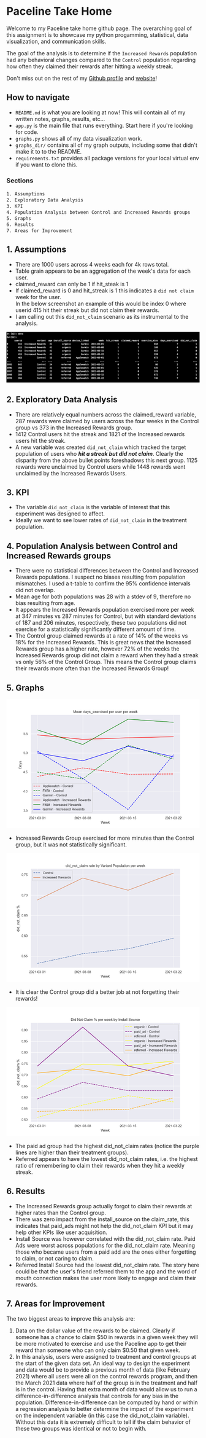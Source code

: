 # Paceline Take Home

Welcome to my Paceline take home github page.  The overarching goal of this assignment is to showcase my python
 progamming, statistical, data visualization, and communication skills. 

The goal of the analysis is to determine if the `Increased Rewards` population had any behavioral changes compared to
 the `Control` population regarding how often they claimed their rewards after hitting a weekly streak. 

Don't miss out on the rest of my [Github profile](https://github.com/KevinJayData) 
and [website](https://www.kevinjaydata.com/)! 


## How to navigate
- `README.md` is what you are looking at now! This will contain all of my written notes, graphs, results, etc...
- `app.py` is the main file that runs everything. Start here if you're looking for code. 
- `graphs.py` shows all of my data visualization work. 
- `graphs_dir/` contains all of my graph outputs, including some that didn't make it to to the README.
- `requirements.txt` provides all package versions for your local virtual env if you want to clone this.  


### Sections
    1. Assumptions
    2. Exploratory Data Analysis
    3. KPI
    4. Population Analysis between Control and Increased Rewards groups
    5. Graphs
    6. Results
    7. Areas for Improvement


## 1. Assumptions 
- There are 1000 users across 4 weeks each for 4k rows total. 
- Table grain appears to be an aggregation of the week's data for each user. 
- claimed_reward can only be 1 if hit_steak is 1
- If claimed_reward is 0 and hit_streak is 1 this indicates a `did not claim` week for the user.  
 In the below screenshot an example of this would be index 0 where userid 415 hit
  their streak but did not claim their rewards.  
- I am calling out this `did_not_claim` scenario as its instrumental to the analysis. 

![data output example](graphs_dir/data_summary.png)


## 2. Exploratory Data Analysis
- There are relatively equal numbers across the claimed_reward variable, 287 rewards were claimed by users across the
 four weeks in the Control group vs 373 in the Increased Rewards group. 
- 1412 Control users hit the streak and 1821 of the Increased rewards users hit the streak. 
- A new variable was created `did_not_claim` which tracked the target population of users who ***hit a streak but did
 not claim***.  Clearly the disparity from the above bullet points foreshadows this next group.  1125 rewards were 
 unclaimed by Control users while 1448 rewards went unclaimed by the Increased Rewards Users. 
  

## 3. KPI
- The variable `did_not_claim` is the variable of interest that this experiment was designed to affect. 
- Ideally we want to see lower rates of `did_not_claim` in the treatment population.  


## 4. Population Analysis between Control and Increased Rewards groups
- There were no statistical differences between the Control and Increased Rewards populations.  I suspect no biases
 resulting from population mismatches. I used a t-table to confirm the 95% confidence intervals did not overlap.  
- Mean age for both populations was 28 with a stdev of 9, therefore no bias resulting from age. 
- It appears the Increased Rewards population exercised more per week at 347 minutes vs 287 minutes for Control, but
 with standard deviations of 187 and 206 minutes, respectively, these two populations did not exercise for a
  statistically significantly different amount of time. 
- The Control group claimed rewards at a rate of 14% of the weeks vs 18% for the Increased Rewards. This is great
 news that the Increased Rewards group has a higher rate, however 72% of the weeks the Increased Rewards group did
  not claim a reward when they had a streak vs only 56% of the Control Group. This means the Control group claims
   their rewards more often than the Increased Rewards Group!  


## 5. Graphs

![days exercised graph](graphs_dir/days_exercised_graph.png)
- Increased Rewards Group exercised for more minutes than the Control group, but it was not statistically significant. 


![did not claim](graphs_dir/did_not_claim_graph.png)
- It is clear the Control group did a better job at not forgetting their rewards!


![install source did not claim](graphs_dir/install_source_did_not_claim_graph.png)
- The paid ad group had the highest did_not_claim rates (notice the purple lines are higher than their treatment
 groups).
- Referred appears to have the lowest did_not_claim rates, i.e. the highest ratio of remembering to claim their
 rewards when they hit a weekly streak.  


## 6. Results
- The Increased Rewards group actually forgot to claim their rewards at higher rates than the Control group. 
- There was zero impact from the install_source on the claim_rate, this indicates that paid_ads might not help the
 did_not_claim KPI but it may help other KPIs like user acquisition.  
- Install Source was however correlated with the did_not_claim rate.  Paid Ads were worst across populations for the
 did_not_claim rate.  Meaning those who became users from a paid add are the ones either forgetting to claim, or not
  caring to claim. 
- Referred Install Source had the lowest did_not_claim rate.  The story here could be that the user's friend referred
 them to the app and the word of mouth connection makes the user more likely to engage and claim their rewards.  


## 7. Areas for Improvement

The two biggest areas to improve this analysis are:
1. Data on the dollar value of the rewards to be claimed. Clearly if someone has a chance to claim $50 in rewards in
 a given week they will be more motivated to exercise and use the Paceline app to get their reward than someone who
  can only claim $0.50 that given week. 
2. In this analysis, users were assigned to treatment and control groups at the start of the given data set.  An
 ideal way to design the experiment and data would be to provide a previous month of data (like February 2021) where
  all users were all on the control rewards program, and then the March 2021 data where half of the group is in the
   treatment and half is in the control.  Having that extra month of data would allow us to run a difference-in-difference 
   analysis that controls for any bias in the population.  Difference-in-difference can be computed by
    hand or within a regression analysis to better determine the impact of the experiment on the independent variable
     (in this case the did_not_claim variable).  Without this data it is extremely difficult to tell if the claim
      behavior of these two groups was identical or not to begin with.  